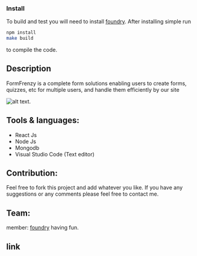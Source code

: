 ### Install

To build and test you will need to install [foundry](https://github.com/shivam6862/Quiz-App).  After installing simple run

```sh
npm install
make build
```

to compile the code.

## Description

FormFrenzy is a complete form solutions enabling users to create forms, quizzes, etc for multiple users, and handle them efficiently by our site

![alt text](https://github.com/shivam6862/Quiz-App/blob/master/Frontend/public/QuizApp.png).


## Tools & languages:

* React Js
* Node Js
* Mongodb
* Visual Studio Code (Text editor)

## Contribution:

Feel free to fork this project and add whatever you like. If you have any suggestions or any comments please feel free to contact me.

## Team:

member: [foundry](https://github.com/shivam6862) having fun.

## link
